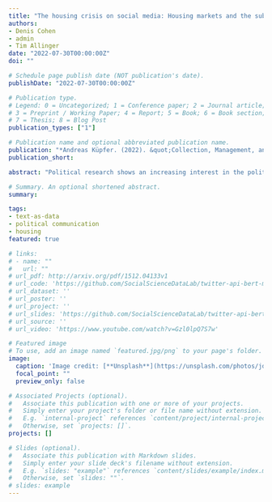```yaml
---
title: "The housing crisis on social media: Housing markets and the subnational diversification of policy supply (Working Paper, 2022)"
authors:
- Denis Cohen
- admin
- Tim Allinger
date: "2022-07-30T00:00:00Z"
doi: ""

# Schedule page publish date (NOT publication's date).
publishDate: "2022-07-30T00:00:00Z"

# Publication type.
# Legend: 0 = Uncategorized; 1 = Conference paper; 2 = Journal article;
# 3 = Preprint / Working Paper; 4 = Report; 5 = Book; 6 = Book section;
# 7 = Thesis; 8 = Blog Post
publication_types: ["1"]

# Publication name and optional abbreviated publication name.
publication: "*Andreas Küpfer. (2022). &quot;Collection, Management, and Analysis of Twitter Data.&quot; <i>Blog of the MZES Social Science Data Lab</i>. 1(1).*"
publication_short: 

abstract: "Political research shows an increasing interest in the political repercussions of subnational heterogeneity in housing markets. Whereas the effects on voters' preferences and behaviors receive increasing attention, effects on parties' policy supply remain understudied. Integrating theories of party competition with literatures on intra-party politics and dyadic representation, we argue that MPs in territorial representation systems seek to strategically diversify their housing policy supply in response to housing market contexts in the districts they represent. In doing so, MPs avoid 'direct confrontation' with their national parties and instead use 'selective emphasis': They do not openly oppose the party line but emphasize (tone down) their parties' stance where doing so is electorally (in)opportune. To test our argument, we study German MPs’ housing-related policy communication on Twitter. Using a novel approach for legislator-level position and salience estimation in conjunction with original characterizations of local housing markets in terms of rent-to-income ratios, we find both cross-sectional and longitudinal evidence in support of our argument. Our findings deepen our understanding of the political effects of housing markets and highlight new research potentials for the study of representation and subnational party competition."

# Summary. An optional shortened abstract.
summary: 

tags:
- text-as-data
- political communication
- housing
featured: true

# links:
# - name: ""
#   url: ""
# url_pdf: http://arxiv.org/pdf/1512.04133v1
# url_code: 'https://github.com/SocialScienceDataLab/twitter-api-bert-method/tree/main/code'
# url_dataset: ''
# url_poster: ''
# url_project: ''
# url_slides: 'https://github.com/SocialScienceDataLab/twitter-api-bert-method/blob/main/slides-twitter-api-bert-method.pdf'
# url_source: ''
# url_video: 'https://www.youtube.com/watch?v=Gzl0lpQ7S7w'

# Featured image
# To use, add an image named `featured.jpg/png` to your page's folder. 
image:
  caption: 'Image credit: [**Unsplash**](https://unsplash.com/photos/jdD8gXaTZsc)'
  focal_point: ""
  preview_only: false

# Associated Projects (optional).
#   Associate this publication with one or more of your projects.
#   Simply enter your project's folder or file name without extension.
#   E.g. `internal-project` references `content/project/internal-project/index.md`.
#   Otherwise, set `projects: []`.
projects: []

# Slides (optional).
#   Associate this publication with Markdown slides.
#   Simply enter your slide deck's filename without extension.
#   E.g. `slides: "example"` references `content/slides/example/index.md`.
#   Otherwise, set `slides: ""`.
# slides: example
---
```

